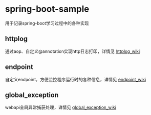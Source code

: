 # spring-boot-sample

用于记录spring-boot学习过程中的各种实现

## httplog
通过aop、自定义@annotation实现http日志打印，详情见 [httplog_wiki](https://github.com/wangyuheng/spring-boot-sample/wiki/httplog_wiki)

## endpoint
自定义endpoint，方便监控程序运行时的各种信息，详情见 [endpoint_wiki](https://github.com/wangyuheng/spring-boot-sample/wiki/endpoint_wiki)

## global_exception
webapi全局异常捕获处理，详情见 [global_exception_wiki](https://github.com/wangyuheng/spring-boot-sample/wiki/global_exception_wiki)
